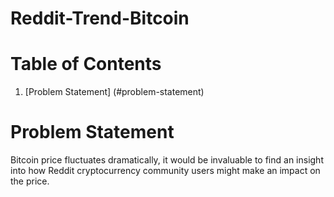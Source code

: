 # **Reddit-Trend-Bitcoin** 

# **Table of Contents** 
  1. [Problem Statement] (#problem-statement)

# **Problem Statement** 
Bitcoin price fluctuates dramatically, it would be invaluable to find an insight into how Reddit cryptocurrency community users might make an impact on the price.





